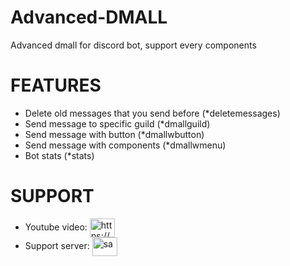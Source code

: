 # Advanced-DMALL
Advanced dmall for discord bot, support every components 


 # FEATURES
* Delete old messages that you send before (*deletemessages)
* Send message to specific guild (*dmallguild)
* Send message with button (*dmallwbutton)
* Send message with components (*dmallwmenu)
* Bot stats (*stats)

# SUPPORT 
* Youtube video: <a href="https://www.youtube.com/watch?v=YOkO216h8nM" target="blank"><img align="center" src="https://raw.githubusercontent.com/rahuldkjain/github-profile-readme-generator/master/src/images/icons/Social/youtube.svg" alt="https://www.youtube.com/watch?v=yoko216h8nm" height="30" width="40" /></a>
* Support server: <a href="https://discord.gg/4vByuaRKkm" target="blank"><img align="center" src="https://raw.githubusercontent.com/rahuldkjain/github-profile-readme-generator/master/src/images/icons/Social/discord.svg" alt="sa" height="30" width="40" /></a>
</p>
